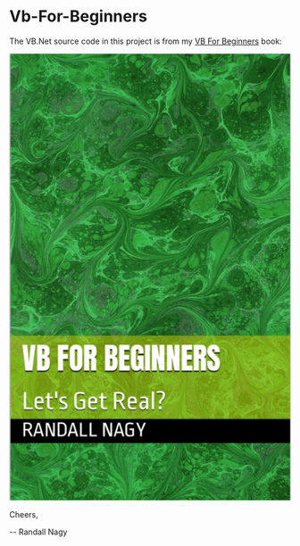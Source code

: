 # Vb-For-Beginners
The VB.Net source code in this project is from my [VB For Beginners](https://www.amazon.com/dp/B09HRB796V) book:

![2021 Edition](https://github.com/soft9000/Vb-For-Beginners/blob/main/_Graphics/CoverAmazonKindle.png)

Cheers,

-- Randall Nagy

